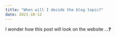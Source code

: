 ```yaml
---
title: "When will I decide the blog topic?"
date: 2021-10-12
---
```


I wonder how this post will look on the website ...❓
